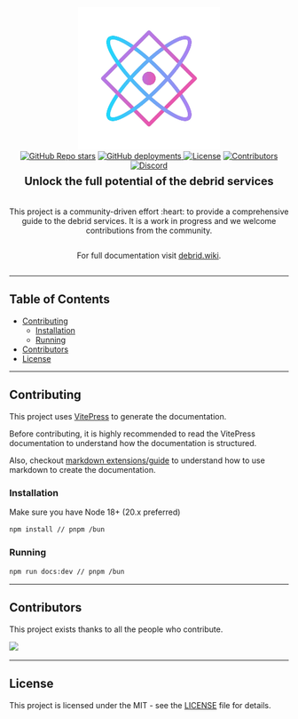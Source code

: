 <div align="center">
    <img alt="logo" src="./docs/public/logo.png" height=256 width=256>
</div>

<div align="center">
  <a href="https://github.com/debrid/debrid-wiki/stargazers"><img alt="GitHub Repo stars" src="https://img.shields.io/github/stars/debrid/debrid-wiki"></a>
  <a href="https://github.com/debrid/debrid-wiki/deployments"><img alt="GitHub deployments" src="https://img.shields.io/github/deployments/debrid/debrid-wiki/github-pages?label=deployment">
</a>
  <a href="https://github.com/debrid/debrid-wiki/blob/main/LICENSE"><img alt="License" src="https://img.shields.io/github/license/debrid/debrid-wiki"></a>
  <a href="https://github.com/debrid/debrid-wiki/graphs/contributors"><img alt="Contributors" src="https://img.shields.io/github/contributors/debrid/debrid-wiki" /></a>
  <a href="https://discord.gg/wDgVdH8vNM"><img alt="Discord" src="https://img.shields.io/badge/Join%20discord-8A2BE2" /></a>
</div>

<div align="center" style="width: 100%; display: flex; flex-direction: column; align-items: center;">
    <p style="font-weight: bold; width: 100%; font-size: 20px; margin-top: 8px;">Unlock the full potential of the debrid services</p>
    <p>This project is a community-driven effort :heart: to provide a comprehensive guide to the debrid services. It is a work in progress and we welcome contributions from the community.</p>
    <p>For full documentation visit <a href="https://debrid.wiki">debrid.wiki</a>.</p>

</div>

---

## Table of Contents

-   [Contributing](#contributing)
    -   [Installation](#installation)
    -   [Running](#running)
-   [Contributors](#contributors)
-   [License](#license)

---

## Contributing

This project uses [VitePress](https://vitepress.dev/) to generate the documentation.

Before contributing, it is highly recommended to read the VitePress documentation to understand how the documentation is structured.

Also, checkout [markdown extensions/guide](https://vitepress.dev/guide/markdown) to understand how to use markdown to create the documentation.

### Installation

Make sure you have Node 18+ (20.x preferred)

```sh
npm install // pnpm /bun
```

### Running

```sh
npm run docs:dev // pnpm /bun
```

---

## Contributors

This project exists thanks to all the people who contribute.

<a href="https://github.com/debrid/debrid-wiki/graphs/contributors">
  <img src="https://contrib.rocks/image?repo=debrid/debrid-wiki" />
</a>

---

## License

This project is licensed under the MIT - see the [LICENSE](LICENSE) file for details.
